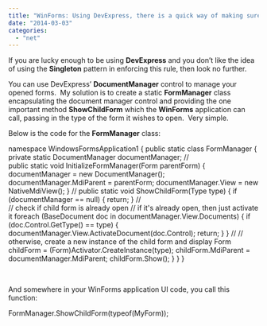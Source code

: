 ```yaml
---
title: "WinForms: Using DevExpress, there is a quick way of making sure only one instance of a form is open"
date: "2014-03-03"
categories: 
  - "net"
---
```


If you are lucky enough to be using **DevExpress** and you don’t like the idea of using the **Singleton** pattern in enforcing this rule, then look no further.

You can use DevExpress’ **DocumentManager** control to manage your opened forms.  My solution is to create a static **FormManager** class encapsulating the document manager control and providing the one important method **ShowChildForm** which the **WinForms** application can call, passing in the type of the form it wishes to open.  Very simple.

Below is the code for the **FormManager** class:

namespace WindowsFormsApplication1
{
    public static class FormManager
    {
        private static DocumentManager documentManager;
        //   
        public static void InitializeFormManager(Form parentForm)
        {
            documentManager = new DocumentManager();
            documentManager.MdiParent = parentForm;
            documentManager.View = new NativeMdiView();
        }
        //
        public static void ShowChildForm(Type type)
        {
            if (documentManager == null)
            {
                return;
            }
            //    
            // check if child form is already open
            // if it's already open, then just activate it
            foreach (BaseDocument doc in documentManager.View.Documents)
            {
                if (doc.Control.GetType() == type)
                {
                    documentManager.View.ActivateDocument(doc.Control);
                    return;
                }
            }
            //
            // otherwise, create a new instance of the child form and display
            Form childForm = (Form)Activator.CreateInstance(type);
            childForm.MdiParent = documentManager.MdiParent;
            childForm.Show();
        }
    }
}

 

And somewhere in your WinForms application UI code, you call this function:

FormManager.ShowChildForm(typeof(MyForm));
